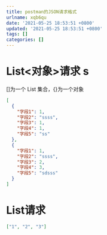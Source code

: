 ```yaml
---
title: postman的JSON请求格式
urlname: xqb6qu
date: '2021-05-25 18:53:51 +0800'
updated: '2021-05-25 18:53:51 +0800'
tags: []
categories: []
---
```


# List<对象>请求 s

[]为一个 List 集合，{}为一个对象 

```json
[
  {
    "字段1": 1,
    "字段2": "ssss",
    "字段3": 1,
    "字段4": 1,
    "字段5": "ss"
  },
  {
    "字段1": 1,
    "字段2": "ssss",
    "字段3": 2,
    "字段4": 3,
    "字段5": "sdsss"
  }
]
```

# List<Long>请求

```json
["1", "2", "3"]
```
